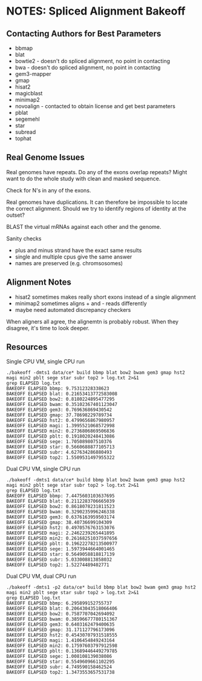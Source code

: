 NOTES: Spliced Alignment Bakeoff
================================

## Contacting Authors for Best Parameters ##

- bbmap
- blat
- bowtie2 - doesn't do spliced alignment, no point in contacting
- bwa - doesn't do spliced alignment, no point in contacting
- gem3-mapper
- gmap
- hisat2
- magicblast
- minimap2
- novoalign - contacted to obtain license and get best parameters
- pblat
- segemehl
- star
- subread
- tophat

## Real Genome Issues ##

Real genomes have repeats. Do any of the exons overlap repeats? Might want to
do the whole study with clean and masked sequence.

Check for N's in any of the exons.

Real genomes have duplications. It can therefore be impossible to locate the
correct alignment. Should we try to identify regions of identity at the outset?

BLAST the virtual mRNAs against each other and the genome.

Sanity checks

- plus and minus strand have the exact same results
- single and multiple cpus give the same answer
- names are preserved (e.g. chromsosomes)

## Alignment Notes ##

- hisat2 sometimes makes really short exons instead of a single alignment
- minimap2 sometimes aligns + and - reads differently
- maybe need automated discrepancy checkers

When aligners all agree, the alignemtn is probably robust. When they disagree,
it's time to look deeper.


## Resources ##

Single CPU VM, single CPU run

```
./bakeoff -dmts1 data/ce* build bbmp blat bow2 bwam gem3 gmap hst2 magi min2 pblt sege star subr top2 > log.txt 2>&1
grep ELAPSED log.txt
BAKEOFF ELAPSED bbmp: 9.75312328338623
BAKEOFF ELAPSED blat: 0.21653413772583008
BAKEOFF ELAPSED bow2: 0.8180224895477295
BAKEOFF ELAPSED bwam: 0.35102367401123047
BAKEOFF ELAPSED gem3: 0.769636869430542
BAKEOFF ELAPSED gmap: 37.78698229789734
BAKEOFF ELAPSED hst2: 0.4799656867980957
BAKEOFF ELAPSED magi: 1.3995521068572998
BAKEOFF ELAPSED min2: 0.2736806869506836
BAKEOFF ELAPSED pblt: 0.1918020248413086
BAKEOFF ELAPSED sege: 1.705089807510376
BAKEOFF ELAPSED star: 0.5660688877105713
BAKEOFF ELAPSED subr: 4.627634286880493
BAKEOFF ELAPSED top2: 1.5509531497955322
```

Dual CPU VM, single CPU run

```
./bakeoff -dmts1 data/ce* build bbmp blat bow2 bwam gem3 gmap hst2 magi min2 pblt sege star subr top2 > log.txt 2>&1
grep ELAPSED log.txt
BAKEOFF ELAPSED bbmp: 7.4475603103637695
BAKEOFF ELAPSED blat: 0.2112283706665039
BAKEOFF ELAPSED bow2: 0.8618078231811523
BAKEOFF ELAPSED bwam: 0.3290235996246338
BAKEOFF ELAPSED gem3: 0.6376163959503174
BAKEOFF ELAPSED gmap: 38.40736699104309
BAKEOFF ELAPSED hst2: 0.4970576763153076
BAKEOFF ELAPSED magi: 2.2462239265441895
BAKEOFF ELAPSED min2: 0.26168251037597656
BAKEOFF ELAPSED pblt: 0.19622278213500977
BAKEOFF ELAPSED sege: 1.5973944664001465
BAKEOFF ELAPSED star: 0.5649058818817139
BAKEOFF ELAPSED subr: 5.033008813858032
BAKEOFF ELAPSED top2: 1.52274489402771
```


Dual CPU VM, dual CPU run

```
./bakeoff -dmts1 -p2 data/ce* build bbmp blat bow2 bwam gem3 gmap hst2 magi min2 pblt sege star subr top2 > log.txt 2>&1
grep ELAPSED log.txt
BAKEOFF ELAPSED bbmp: 6.295899152755737
BAKEOFF ELAPSED blat: 0.20643043518066406
BAKEOFF ELAPSED bow2: 0.7587707042694092
BAKEOFF ELAPSED bwam: 0.38596677780151367
BAKEOFF ELAPSED gem3: 0.6403162479400635
BAKEOFF ELAPSED gmap: 31.171127796173096
BAKEOFF ELAPSED hst2: 0.45430707931518555
BAKEOFF ELAPSED magi: 1.4106454849243164
BAKEOFF ELAPSED min2: 0.17597603797912598
BAKEOFF ELAPSED pblt: 0.13689446449279785
BAKEOFF ELAPSED sege: 1.008108139038086
BAKEOFF ELAPSED star: 0.5549609661102295
BAKEOFF ELAPSED subr: 4.749590158462524
BAKEOFF ELAPSED top2: 1.3473553657531738
```
